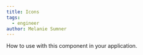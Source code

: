```yaml
---
title: Icons
tags:
  - engineer
author: Melanie Sumner
---
```


How to use with this component in your application.
